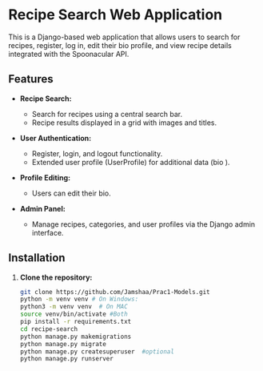 # Recipe Search Web Application

This is a Django-based web application that allows users to search for recipes, register, log in, edit their bio profile, and view recipe details integrated with the Spoonacular API.

## Features

- **Recipe Search:**  
  - Search for recipes using a central search bar.
  - Recipe results displayed in a grid with images and titles.
  
- **User Authentication:**  
  - Register, login, and logout functionality.
  - Extended user profile (UserProfile) for additional data (bio ).
  
- **Profile Editing:**  
  - Users can edit their bio.

- **Admin Panel:**  
  - Manage recipes, categories, and user profiles via the Django admin interface.

## Installation

1. **Clone the repository:**

   ```bash
   git clone https://github.com/Jamshaa/Prac1-Models.git
   python -m venv venv # On Windows:
   python3 -m venv venv  # On MAC
   source venv/bin/activate #Both
   pip install -r requirements.txt
   cd recipe-search
   python manage.py makemigrations
   python manage.py migrate
   python manage.py createsuperuser  #optional
   python manage.py runserver


   
   

